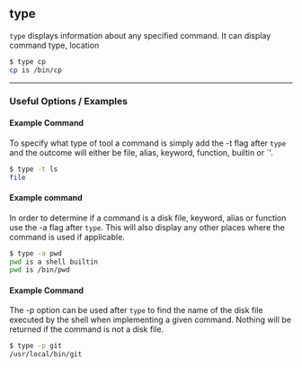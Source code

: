 type
-------

`type` displays information about any specified command. It can display command type, location 

~~~ bash
$ type cp
cp is /bin/cp
~~~

---

### Useful Options / Examples

#### Example Command

 To specify what type of tool a command is simply add the -t flag after `type` and the outcome will either be file, alias, keyword, function, builtin or `'.
~~~ bash
$ type -t ls
file
~~~
#### Example command
In order to determine if a command is a disk file, keyword, alias or function use the -a flag after `type`. This will also display any other places where the command is used if applicable.
~~~ bash
$ type -a pwd
pwd is a shell builtin
pwd is /bin/pwd
~~~
#### Example Command
The -p option can be used after `type` to find the name of the disk file executed by the shell when implementing a given command. Nothing will be returned if the command is not a disk file.
~~~ bash
$ type -p git
/usr/local/bin/git
~~~

